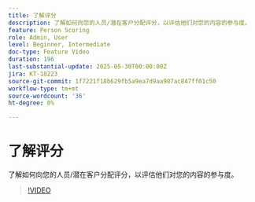 ```yaml
---
title: 了解评分
description: 了解如何向您的人员/潜在客户分配评分，以评估他们对您的内容的参与度。
feature: Person Scoring
role: Admin, User
level: Beginner, Intermediate
doc-type: Feature Video
duration: 196
last-substantial-update: 2025-05-30T00:00:00Z
jira: KT-18223
source-git-commit: 1f7221f18b629fb5a9ea7d9aa907ac847ff01c50
workflow-type: tm+mt
source-wordcount: '36'
ht-degree: 0%

---
```



# 了解评分

了解如何向您的人员/潜在客户分配评分，以评估他们对您的内容的参与度。

>[!VIDEO](https://video.tv.adobe.com/v/3463246/?learn=on&enablevpops&captions=chi_hans)
